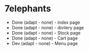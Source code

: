 # 7elephants

<ul>
    <li>Done (adapt - none) - index page</li>
    <li>Done (adapt - none) - divilery page</li>
    <li>Done (adapt - none) - Stock page</li>
    <li>Done (adapt - none) - Cart page</li>
    <li>Dev  (adapt - none) - Menu page</li>
</ul>
